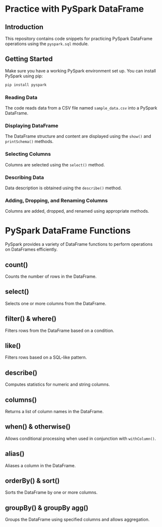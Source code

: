 # Practice with PySpark DataFrame

## Introduction
This repository contains code snippets for practicing PySpark DataFrame operations using the `pyspark.sql` module.

## Getting Started
Make sure you have a working PySpark environment set up. You can install PySpark using pip:

```bash
pip install pyspark
```

### Reading Data
The code reads data from a CSV file named `sample_data.csv` into a PySpark DataFrame.


### Displaying DataFrame
The DataFrame structure and content are displayed using the `show()` and `printSchema()` methods.


### Selecting Columns
Columns are selected using the `select()` method.


### Describing Data
Data description is obtained using the `describe()` method.


### Adding, Dropping, and Renaming Columns
Columns are added, dropped, and renamed using appropriate methods.


# PySpark DataFrame Functions

PySpark provides a variety of DataFrame functions to perform operations on DataFrames efficiently.

## count()

Counts the number of rows in the DataFrame.

## select()

Selects one or more columns from the DataFrame.

## filter() & where()

Filters rows from the DataFrame based on a condition.

## like()

Filters rows based on a SQL-like pattern.

## describe()

Computes statistics for numeric and string columns.


## columns()

Returns a list of column names in the DataFrame.

## when() & otherwise()

Allows conditional processing when used in conjunction with `withColumn()`.

## alias()

Aliases a column in the DataFrame.

## orderBy() & sort()

Sorts the DataFrame by one or more columns.

## groupBy() & groupBy agg()

Groups the DataFrame using specified columns and allows aggregation.


